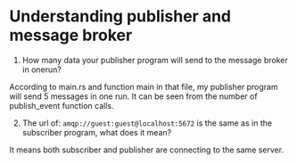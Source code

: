 # Understanding publisher and message broker
1. How many data your publisher program will send to the message broker in onerun?

According to main.rs and function main in that file, my publisher program will send 5 messages in one run. It can be seen from the number of publish_event function calls.

2. The url of: `amqp://guest:guest@localhost:5672` is the same as in the subscriber program, what does it mean?

It means both subscriber and publisher are connecting to the same server.